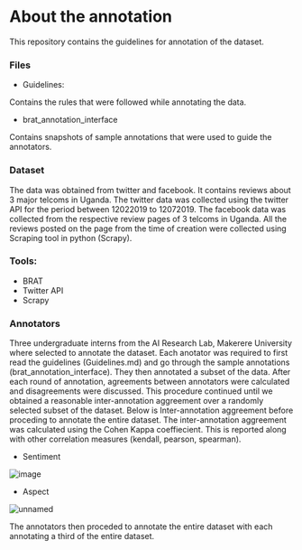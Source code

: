 About the annotation
===========================

This repository contains the guidelines for annotation of the dataset.

### Files
- Guidelines:

Contains the rules that were followed while annotating the data.

- brat_annotation_interface

Contains snapshots of sample annotations that were used to guide the annotators.

### Dataset
The data was obtained from twitter and facebook. It contains reviews about 3 major telcoms in Uganda. The twitter data was collected using the twitter API for the period between 12022019 to 12072019. 
The facebook data was collected from the respective review pages of 3 telcoms in Uganda. All the reviews posted on the page from the time of creation were collected using Scraping tool in python (Scrapy).

### Tools:
- BRAT
- Twitter API
- Scrapy

### Annotators
Three undergraduate interns from the AI Research Lab, Makerere University where selected to annotate the dataset. Each anotator was required to first read the guidelines (Guidelines.md) and go through the sample annotations (brat_annotation_interface). They then annotated a subset of the data. After each round of annotation, agreements between annotators were calculated and disagreements were discussed. This procedure continued until we obtained a reasonable inter-annotation aggreement over a randomly selected subset of the dataset. Below is Inter-annotation aggreement before proceding to annotate the entire dataset. The inter-annotation aggreement was calculated using the Cohen Kappa coeffiecient. This is reported along with other correlation measures (kendall, pearson, spearman).

- Sentiment

![image](https://user-images.githubusercontent.com/43681553/61225893-26a01080-a72a-11e9-9332-8b5c73bddbd6.png)

- Aspect

![unnamed](https://user-images.githubusercontent.com/43681553/61226114-8696b700-a72a-11e9-9d0f-bb4cc01e74fc.png)

The annotators then proceded to annotate the entire dataset with each annotating a third of the entire dataset. 
